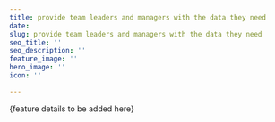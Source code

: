 ```yaml
---
title: provide team leaders and managers with the data they need
date: 
slug: provide team leaders and managers with the data they need
seo_title: ''
seo_description: ''
feature_image: ''
hero_image: ''
icon: ''

---
```

{feature details to be added here}
